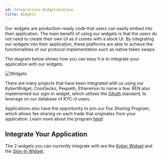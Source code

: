 ```yaml
---
id: Integrations-WidgetsUseCase
title: Widgets
---
```

Our widgets are production-ready code that users can easily embed into their application. The main benefit of using our widgets is that the users do not need to create their own UI as it comes with a stock UI. By integrating our widgets into their application, these platforms are able to achieve the functionalities of our protocol implementation such as native token swaps.

The diagram below shows how you can easy it is to integrate your application with our widgets.

![Widgets](/uploads/widgets.png "Widgets")

There are many projects that have been integrated with us using our KyberWidget; CoinGecko, Peepeth, Etheremon to name a few. REN also implemented our sign-in widget, which utilises the [OAuth](https://oauth.net/2/) standard, to leverage on our database of KYC-d users.

Applications also have the opportunity to join our *Fee Sharing Program*, which allows fee sharing on each trade that originates from your application. Learn more about the program [here](integrations-feesharing.md)!

## Integrate Your Application
The 2 widgets you can currently integrate with are the [Kyber Widget](integrations-widgetguide.md) and the [Sign-In Widget](integrations-widgetoauth.md).
